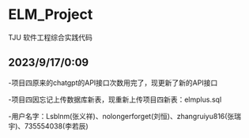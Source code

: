 # ELM_Project
TJU 软件工程综合实践代码

## 2023/9/17/0:09

-项目四原来的chatgpt的API接口次数用完了，现更新了新的API接口

-项目四因忘记上传数据库新表，现重新上传项目四新表：elmplus.sql

-用户名字：Lsblnm(张义祥)、nolongerforget(刘恒)、zhangruiyu816(张瑞宇)、735554038(李若辰)

